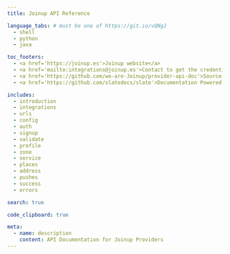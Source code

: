```yaml
---
title: Joinup API Reference

language_tabs: # must be one of https://git.io/vQNgJ
  - shell
  - python
  - java

toc_footers:
  - <a href='https://joinup.es'>Joinup website</a>
  - <a href='mailto:integrations@joinup.es'>Contact to get the credentials</a>
  - <a href='https://github.com/we-are-Joinup/provider-api-doc'>Source code of the documentation</a>
  - <a href='https://github.com/slatedocs/slate'>Documentation Powered by Slate</a>

includes:
  - introduction
  - integrations
  - urls
  - config
  - auth
  - signup
  - validate
  - profile
  - zone
  - service
  - places
  - address
  - pushes
  - success
  - errors

search: true

code_clipboard: true

meta:
  - name: description
    content: API Documentation for Joinup Providers
---
```

